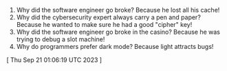  
1. Why did the software engineer go broke? Because he lost all his cache!
2. Why did the cybersecurity expert always carry a pen and paper? Because he wanted to make sure he had a good "cipher" key!
3. Why did the software engineer go broke in the casino? Because he was trying to debug a slot machine!
4. Why do programmers prefer dark mode? Because light attracts bugs!
 
[ 
Thu Sep 21 01:06:19 UTC 2023
 ]
